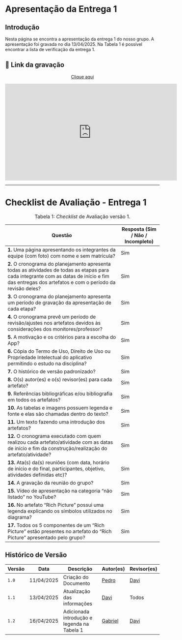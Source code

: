 # Apresentação da Entrega 1

## Introdução
Nesta página se encontra a apresentação da entrega 1 do nosso grupo. A apresentação foi gravada no dia 13/04/2025. Na Tabela 1 é possível encontrar a lista de verificação da entrega 1.

## 🎥 Link da gravação

<p style="text-align: center"><a href="https://youtu.be/A0fR90xcNMw" target="blanket">Clique aqui</a></p>

<p style="text-align: center">
  <iframe width="560" height="315"
          src="https://www.youtube.com/embed/A0fR90xcNMw"
          title="YouTube video player"
          frameborder="0"
          allow="accelerometer; autoplay; clipboard-write; encrypted-media; gyroscope; picture-in-picture; web-share"
          allowfullscreen>
  </iframe>
</p>

---
# Checklist de Avaliação - Entrega 1

<font size="3"><p style="text-align: center">Tabela 1: *Checklist* de Avaliação versão 1.</p></font>

| Questão                                                                                                          | Resposta (Sim / Não / Incompleto) |
|------------------------------------------------------------------------------------------------------------------|-----------------------------------|
| **1.** Uma página apresentando os integrantes da equipe (com foto) com nome e sem matrícula?                    | Sim |
| **2.** O cronograma do planejamento apresenta todas as atividades de todas as etapas para cada integrante com as datas de início e fim das entregas dos artefatos e com o período da revisão deles? | Sim |
| **3.** O cronograma do planejamento apresenta um período de gravação da apresentação de cada etapa?             | Sim |
| **4.** O cronograma prevê um período de revisão/ajustes nos artefatos devidos às considerações dos monitores/professor? | Sim |
| **5.** A motivação e os critérios para a escolha do App?                                                        | Sim |
| **6.** Cópia do Termo de Uso, Direito de Uso ou Propriedade Intelectual do aplicativo permitindo o estudo na disciplina? | Sim |
| **7.** O histórico de versão padronizado?                                                                       | Sim |
| **8.** O(s) autor(es) e o(s) revisor(es) para cada artefato?                                                    | Sim |
| **9.** Referências bibliográficas e/ou bibliografia em todos os artefatos?                                     | Sim |
| **10.** As tabelas e imagens possuem legenda e fonte e elas são chamadas dentro do texto?                      | Sim |
| **11.** Um texto fazendo uma introdução dos artefatos?                                                          | Sim |
| **12.** O cronograma executado com quem realizou cada artefato/atividade com as datas de início e fim da construção/realização do artefato/atividade? | Sim |
| **13.** Ata(s) da(s) reuniões (com data, horário de início e do final, participantes, objetivo, atividades definidas etc)? | Sim |
| **14.** A gravação da reunião do grupo?                                                                         | Sim |
| **15.** Vídeo de apresentação na categoria “não listado” no YouTube?                                            | Sim |
| **16.** No artefato “Rich Picture” possui uma legenda explicando os símbolos utilizados no diagrama?            | Sim |
| **17.** Todos os 5 componentes de um “Rich Picture” estão presentes no artefato do “Rich Picture” apresentado pelo grupo? | Sim |

## Histórico de Versão

| Versão | Data          | Descrição                          | Autor(es)     |  Revisor(es)  |
| ------ | ------------- | ---------------------------------- | ------------- | ------------- |
| `1.0`  |  11/04/2025 |  Criação do Documento | [Pedro](https://github.com/pedroeverton217) | [Davi](https://github.com/Davicamilo23) |
| `1.1`  |  13/04/2025 |  Atualização das informações | [Davi](https://github.com/Davicamilo23) | Todos |
| `1.2`  |  16/04/2025 | Adicionada introdução e legenda na Tabela 1| [Gabriel](https://github.com/GabrielCastelo-31) | [Davi](https://github.com/Davicamilo23) |
